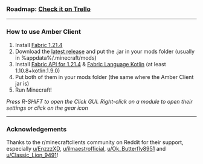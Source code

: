 ### Roadmap: [Check it on Trello](https://trello.com/b/DKUyIJQ7/amber-client)

---

### How to use Amber Client

1. Install [Fabric 1.21.4](https://fabricmc.net/use/installer/)
2. Download the [latest release](https://github.com/gqdThinky/AmberClient/releases/tag/Beta) and put the .jar in your mods folder (usually in %appdata%/.minecraft/mods)
3. Install [Fabric API for 1.21.4](https://modrinth.com/mod/fabric-api/versions) & [Fabric Language Kotlin](https://modrinth.com/mod/fabric-language-kotlin/version/1.10.8+kotlin.1.9.0) (at least 1.10.8+kotlin.1.9.0)
4. Put both of them in your mods folder (the same where the Amber Client jar is)
5. Run Minecraft!

*Press R-SHIFT to open the Click GUI.*
*Right-click on a module to open their settings or click on the gear icon* 

---

### Acknowledgements

Thanks to the r/minecraftclients community on Reddit for their support, especially [u/EnzzzXD](https://www.reddit.com/user/EnzzzXD/), [u/ilmaestrofficial](https://www.reddit.com/user/ilmaestrofficial/), [u/Ok_Butterfly8951](https://www.reddit.com/user/Ok_Butterfly8951/) and [u/Classic_Lion_9491](https://www.reddit.com/user/Classic_Lion_9491/)!
